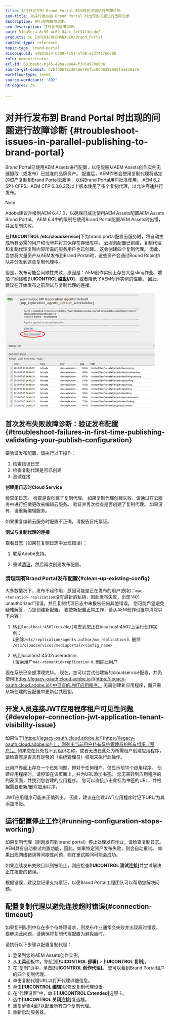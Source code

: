 ```yaml
---
title: 对并行发布到 Brand Portal 时出现的问题进行故障诊断
seo-title: 对并行发布到 Brand Portal 时出现的问题进行故障诊断
description: 并行发布故障诊断。
seo-description: 并行发布故障诊断。
uuid: 51e45cca-8c96-4c69-84ef-2ef34f3bcde2
products: SG_EXPERIENCEMANAGER/Brand_Portal
content-type: reference
topic-tags: brand-portal
discoiquuid: a4801024-b509-4c51-afd8-e337417e658b
role: Administrator
exl-id: 631beabc-b145-49ba-a8e4-f301497be6da
source-git-commit: d2bfd06f8cd8a9e78efbc8dd92880e0faae39176
workflow-type: tm+mt
source-wordcount: '892'
ht-degree: 3%

---
```


# 对并行发布到 Brand Portal 时出现的问题进行故障诊断 {#troubleshoot-issues-in-parallel-publishing-to-brand-portal}

Brand Portal已使用AEM Assets进行配置，以便能够从AEM Assets创作实例无缝摄取（或发布）已批准的品牌资产。 配置[](../using/configure-aem-assets-with-brand-portal.md)后，AEM作者会使用复制代理将选定的资产复制到Brand Portal云服务，以供Brand Portal用户批准使用。 AEM 6.2 SP1-CFP5、AEM CFP 6.3.0.2及以上版本使用了多个复制代理，以允许高速并行发布。

>[!NOTE]
>
>Adobe建议升级到AEM 6.4.1.0，以确保已成功使用AEM Assets配置AEM Assets Brand Portal。 AEM 6.4中的限制在使用Brand Portal配置AEM Assets时出错，并且复制失败。

在&#x200B;**[!UICONTROL /etc/cloudservice]**&#x200B;下为brand portal配置云服务时，将自动生成所有必需的用户和令牌并将其保存在存储库中。 云服务配置已创建，复制代理和复制代理复制内容所需的服务用户也已创建。 这会创建四个复制代理。 因此，当您将大量资产从AEM发布到Brand Portal时，这些资产会通过Round Robin排队并分发到这些复制代理中。

但是，发布可能会间歇性失败，原因是：AEM创作实例上存在大型sling作业、增加了网络和&#x200B;**[!UICONTROL 磁盘I/O]**，或者降低了AEM创作实例的性能。 因此，建议在开始发布之前测试与复制代理的连接。

![](assets/test-connection.png)

## 首次发布失败故障诊断：验证发布配置{#troubleshoot-failures-in-first-time-publishing-validating-your-publish-configuration}

要验证发布配置，请执行以下操作：

1. 检查错误日志
1. 检查复制代理是否已创建
1. 测试连接

**创建尾日志时Cloud Service**

检查尾日志。 检查是否创建了复制代理。 如果复制代理创建失败，请通过在云服务中进行细微更改来编辑云服务。 验证并再次检查是否创建了复制代理。 如果没有，请重新编辑服务。

如果重复编辑云服务时配置不正确，请报告日托票证。

**测试与复制代理的连接**

查看日志（如果在复制日志中发现错误）：

1. 联系Adobe支持。

1. 重试[清理](../using/troubleshoot-parallel-publishing.md#clean-up-existing-config)，然后再次创建发布配置。

<!--
Comment Type: remark
Last Modified By: Mini Gulati (mgulati)
Last Modified Date: 2018-06-21T22:56:21.256-0400
<p>?? check and compare public key. At times public key is different</p>
<p>?? another thing to check in /useradmin</p>
-->

### 清理现有Brand Portal发布配置{#clean-up-existing-config}

大多数情况下，发布不起作用，原因可能是正在发布的用户(例如：`mac-<tenantid>-replication`没有最新的私钥，因此发布失败，出现“401 unauthorized”错误，并且复制代理日志中未报告任何其他错误。 您可能希望避免疑难解答，而是创建新配置。 要使新配置正常工作，请从AEM创作设置中清除以下内容：

1. 转到`localhost:4502/crx/de/`(考虑到您正在localhost:4502上运行创作实例：\
   i.删除`/etc/replication/agents.author/mp_replication`
ii. 删除 
`/etc/cloudservices/mediaportal/<config_name>`

1. 转到localhost:4502/useradmin:\
   i.搜索用户`mac-<tenantid>replication`
ii. 删除此用户

现在系统已全部清理完毕。 现在，您可以尝试创建新的cloudservice配置，并仍使用[https://legacy-oauth.cloud.adobe.io/](https://legacy-oauth.cloud.adobe.io/)中已有的JWT应用程序。 无需创建新应用程序，而只需从新创建的云配置中更新公共密钥。

## 开发人员连接JWT应用程序租户可见性问题{#developer-connection-jwt-application-tenant-visibility-issue}

如果位于[https://legacy-oauth.cloud.adobe.io/](https://legacy-oauth.cloud.adobe.io/)上，则列出当前用户持有系统管理员的所有组织（租户）。 如果您在此处找不到组织名称，或者无法在此处为所需租户创建应用程序，请检查您是否具有足够的（系统管理员）权限来执行此操作。

此用户界面上存在一个已知问题，即对于任何租户，仅显示前10个应用程序。 创建应用程序时，请停留在该页面上，并为URL添加书签。 您无需转到应用程序的列表页面，并找到您创建的应用程序。 您可以直接点击此标为书签的URL，并根据需要更新/删除应用程序。

JWT应用程序可能未正确列出。 因此，建议在创建JWT应用程序时记下URL/为其添加书签。

## 运行配置停止工作{#running-configuration-stops-working}

<!--
Comment Type: draft

<p>If the running configuration stops working, either of the following two possibilities
<g class="gr_ gr_15 gr-alert gr_gramm gr_inline_cards gr_run_anim Grammar multiReplace" data-gr-id="15" id="15" style="font-size: 12px;">
are
</g> there:</p>
<p>1.
<g class="gr_ gr_14 gr-alert gr_gramm gr_inline_cards gr_run_anim Grammar only-ins doubleReplace replaceWithoutSep" data-gr-id="14" id="14">
Connection
</g> has failed, or</p>
<p>2. Publish has failed with permission to dam-replication-service denied, while connection has passed </p>
<p>If the connection has failed [1], the
<g class="gr_ gr_10 gr-alert gr_spell gr_inline_cards gr_run_anim ContextualSpelling ins-del multiReplace" data-gr-id="10" id="10">
fail safe
</g> way to fix it is to <a href="../using/troubleshoot-parallel-publishing.md#main-pars-header-1664955658">clean up</a> the existing Brand Portal publish configuration and recreate a publish configuration. </p>
<p>However, if the
<g class="gr_ gr_18 gr-alert gr_spell gr_inline_cards gr_run_anim ContextualSpelling" data-gr-id="18" id="18">
publish
</g> has failed with
<g class="gr_ gr_16 gr-alert gr_gramm gr_inline_cards gr_run_anim Grammar only-ins doubleReplace replaceWithoutSep" data-gr-id="16" id="16">
permission
</g> denied to dam-replication-service, raise a support ticket.</p>
-->

如果复制代理（刚刚发布到brand portal）停止处理发布作业，请检查复制日志。 AEM具有自动重试内置功能，因此，如果特定资产发布失败，则会自动重试。 如果出现网络错误等间歇性问题，则在重试期间可能会成功。

如果连续发布失败且队列被阻止，则应检查&#x200B;**[!UICONTROL 测试连接]**&#x200B;并尝试解决正在报告的错误。

根据错误，建议您记录支持票证，以便Brand Portal工程团队可以帮助您解决问题。


## 配置复制代理以避免连接超时错误{#connection-timeout}

如果复制队列中存在多个待处理请求，则发布作业通常会失败并出现超时错误。 要解决此问题，请确保将复制代理配置为避免超时。

请执行以下步骤以配置复制代理：
1. 登录到您的AEM Assets创作实例。
1. 从&#x200B;**工具**&#x200B;面板中，导航到&#x200B;**[!UICONTROL 部署]** > **[!UICONTROL 复制]**。
1. 在“复制”页中，单击&#x200B;**[!UICONTROL 创作代理]**。 您可以看到Brand Portal租户的四个复制代理。
1. 单击复制代理URL以打开代理详细信息。
1. 单击&#x200B;**[!UICONTROL 编辑]**&#x200B;以修改复制代理设置。
1. 在“代理设置”中，单击&#x200B;**[!UICONTROL Extended]**&#x200B;选项卡。
1. 选中&#x200B;**[!UICONTROL 关闭连接]**&#x200B;复选框。
1. 重复步骤4至7以配置所有四个复制代理。
1. 重新启动服务器。
